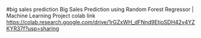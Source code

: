 #big sales prediction
Big Sales Prediction using Random Forest Regressor | Machine Learning Project
colab link 
https://colab.research.google.com/drive/1rGZxWH_dFNnd9EtjoSDH42v4YZKYR37f?usp=sharing
